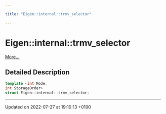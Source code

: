 ```yaml
---

title: "Eigen::internal::trmv_selector"

---
```


# Eigen::internal::trmv_selector



 [More...](#detailed-description)

## Detailed Description

```cpp
template <int Mode,
int StorageOrder>
struct Eigen::internal::trmv_selector;
```

-------------------------------

Updated on 2022-07-27 at 19:10:13 +0100
